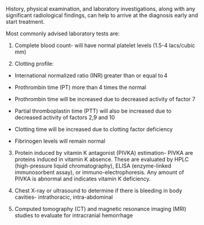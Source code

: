 History, physical examination, and laboratory investigations, along with any significant radiological findings, can help to arrive at the diagnosis early and start treatment.

Most commonly advised laboratory tests are:

1. Complete blood count- will have normal platelet levels (1.5-4 lacs/cubic mm)

2. Clotting profile:

- International normalized ratio (INR) greater than or equal to 4

- Prothrombin time (PT) more than 4 times the normal

- Prothrombin time will be increased due to decreased activity of factor 7

- Partial thromboplastin time (PTT) will also be increased due to decreased activity of factors 2,9 and 10

- Clotting time will be increased due to clotting factor deficiency

- Fibrinogen levels will remain normal

3. Protein induced by vitamin K antagonist (PIVKA) estimation- PIVKA are proteins induced in vitamin K absence. These are evaluated by HPLC (high-pressure liquid chromatography), ELISA (enzyme-linked immunosorbent assay), or immuno-electrophoresis. Any amount of PIVKA is abnormal and indicates vitamin K deficiency.

4. Chest X-ray or ultrasound to determine if there is bleeding in body cavities- intrathoracic, intra-abdominal

5. Computed tomography (CT) and magnetic resonance imaging (MRI) studies to evaluate for intracranial hemorrhage